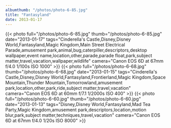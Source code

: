 ```yaml
---
albumthumb: "/photos/photo-6-85.jpg"
title: "Fantasyland"
date: 2013-01-17
---
```

{{< photo full="/photos/photo-6-85.jpg" thumb="/photos/photo-6-85.jpg" date="2013-01-17" tags="Cinderella's Castle,Disney,Disney World,Fantasyland,Magic Kingdom,Main Street Electrical Parade,amusement park,animal,bug,caterpiller,descriptors,desktop wallpaper,event name,location,other,parade,parade float,park,subject matter,travel,vacation,wallpaper,wildlife" camera="Canon EOS 6D at 67mm f/4.0 1/100s ISO 1000" >}}
{{< photo full="/photos/photo-6-68.jpg" thumb="/photos/photo-6-68.jpg" date="2013-01-15" tags="Cinderella's Castle,Disney,Disney World,Fantasyland,Frontierland,Magic Kingdom,Space Mountain,Thunder Mountain,Tomorrowland,amusement park,location,other,park,ride,subject matter,travel,vacation" camera="Canon EOS 6D at 60mm f/7.1 1/2000s ISO 400" >}}
{{< photo full="/photos/photo-6-60.jpg" thumb="/photos/photo-6-60.jpg" date="2013-01-13" tags="Disney,Disney World,Fantasyland,Mad Tea Party,Magic Kingdom,amusement park,descriptors,location,motion blur,park,subject matter,techniques,travel,vacation" camera="Canon EOS 6D at 67mm f/4.0 1/20s ISO 8000" >}}
